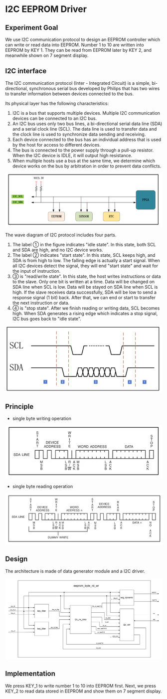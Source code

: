 # I2C EEPROM Driver

## Experiment Goal

We use I2C communication protocol to design an EEPROM controller which can write or read data into EEPROM. Number 1 to 10 are written into EEPROM by KEY 1. They can be read from EEPROM later by KEY 2, and meanwhile shown on 7 segment display. 

## I2C interface

The I2C communication protocol (Inter - Integrated Circuit) is a simple, bi-directional, synchronous serial bus developed by Philips that has two wires to transfer information between devices connected to the bus.

Its physical layer has the following characteristics:

1. I2C is a bus that supports multiple devices. Multiple I2C communication devices can be connected to an I2C bus.
2. An I2C bus uses only two bus lines, a bi-directional serial data line (SDA) and a serial clock line (SCL). The data line is used to transfer data and the clock line is used to synchronize data sending and receiving.
3. Each device connected to the bus has an individual address that is used by the host for access to different devices.
4. The bus is connected to the power supply through a pull-up resistor. When the I2C device is IDLE, it will output high resistance. 
5. When multiple hosts use a bus at the same time, we determine which device works on the bus by arbitration in order to prevent data conflicts. 

![I2C connection](https://github.com/KaihaoYuHW/Interfaces/blob/main/eeprom_byte_rd_wr/doc/I2C%20connection.png)

The wave diagram of I2C protocol includes four parts.

1. The label ① in the figure indicates "idle state". In this state, both SCL and SDA are high, and no I2C device works.
2. The label ② indicates "start state". In this state, SCL keeps high, and SDA is from high to low. The falling edge is actually a start signal. When all I2C devices detect the signal, they will end "start state" and wait for the input of instruction.
3. ③ is "read/write state". In this state, the host writes instructions or data to the slave. Only one bit is written at a time. Data will be changed on SDA line when SCL is low. Data will be stayed on SDA line when SCL is high. If the slave receives data successfully, SDA will be low to send a response signal (1 bit) back. After that, we can end or start to transfer the next instruction or data. 
4. ④ is "stop state". After we finish reading or writing data, SCL becomes high. When SDA generates a rising edge which indicates a stop signal, I2C bus goes back to "idle state". 

![I2C diagram](https://github.com/KaihaoYuHW/Interfaces/blob/main/eeprom_byte_rd_wr/doc/I2C%20wave%20diagram.png)

## Principle

- single byte writing operation

![single byte writing operation](https://github.com/KaihaoYuHW/Interfaces/blob/main/eeprom_byte_rd_wr/doc/single%20byte%20write%20operation.png)

- single byte reading operation

![single byte reading operation](https://github.com/KaihaoYuHW/Interfaces/blob/main/eeprom_byte_rd_wr/doc/single%20byte%20read%20operation.png)

## Design

The architecture is made of data generator module and a I2C driver.

![eeprom_byte_rd_wr](https://github.com/KaihaoYuHW/Interfaces/blob/main/eeprom_byte_rd_wr/doc/eeprom_byte_rd_wr_architecture.png)

## Implementation

We press KEY_1 to write number 1 to 10 into EEPROM first. Next, we press KEY_2 to read data stored in EEPROM and show them on 7 segment display. 
